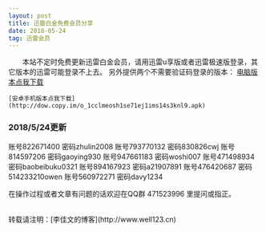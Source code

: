 ```yaml
---
layout: post
title: 迅雷白金免费会员分享
date: 2018-05-24 
tag: 迅雷会员
---
```


　　本站不定时免费更新迅雷白金会员，请用迅雷u享版或者迅雷极速版登录，其它版本的迅雷可能登录不上去。
    另外提供两个不需要验证码登录的版本：
    [电脑版本点我下载](https://sm.myapp.com/original/Download/ThunderSpeed1.0.35.366.exe)

    [安卓手机版本点我下载](http://dow.copy.im/o_1cclmeosh1se71ej1ims14s3knl9.apk)

### 2018/5/24更新

账号822671400   密码zhulin2008
账号793770132   密码830826cwj
账号814597206   密码gaoying930
账号947661183   密码woshi007
账号471498934   密码baobeibuku0321
账号894167923   密码a21907891
账号476420687   密码514233210owen
账号560972271   密码davy1234



在操作过程或者文章有问题的话欢迎在QQ群 471523996 里提问或指正。


<br>
转载请注明：[李佳文的博客](http://www.well123.cn)


